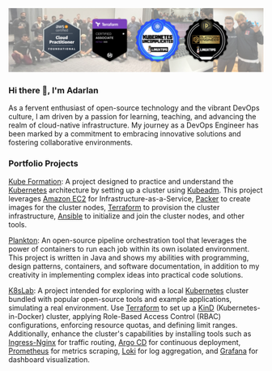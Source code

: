 ![Cover image](https://raw.githubusercontent.com/adarlan/adarlan/main/cover.png)

### Hi there 👋, I'm Adarlan

As a fervent enthusiast of open-source technology and the vibrant DevOps culture, I am driven by a passion for learning, teaching, and advancing the realm of cloud-native infrastructure. My journey as a DevOps Engineer has been marked by a commitment to embracing innovative solutions and fostering collaborative environments.

### Portfolio Projects

[Kube Formation](https://github.com/adarlan/kube-formation): A project designed to practice and understand the [Kubernetes](https://kubernetes.io/) architecture by setting up a cluster using [Kubeadm](https://kubernetes.io/docs/reference/setup-tools/kubeadm/). This project leverages [Amazon EC2](https://aws.amazon.com/ec2/) for Infrastructure-as-a-Service, [Packer](https://packer.io/) to create images for the cluster nodes, [Terraform](https://terraform.io/) to provision the cluster infrastructure, [Ansible](https://ansible.com/) to initialize and join the cluster nodes, and other tools.

[Plankton](https://github.com/adarlan/plankton): An open-source pipeline orchestration tool that leverages the power of containers to run each job within its own isolated environment. This project is written in Java and shows my abilities with programming, design patterns, containers, and software documentation, in addition to my creativity in implementing complex ideas into practical code solutions.

[K8sLab](https://github.com/adarlan/k8slab): A project intended for exploring with a local [Kubernetes](https://kubernetes.io/) cluster bundled with popular open-source tools and example applications, simulating a real environment. Use [Terraform](https://www.terraform.io/) to set up a [KinD](https://kind.sigs.k8s.io/) (Kubernetes-in-Docker) cluster, applying Role-Based Access Control (RBAC) configurations, enforcing resource quotas, and defining limit ranges. Additionally, enhance the cluster's capabilities by installing tools such as [Ingress-Nginx](https://kubernetes.github.io/ingress-nginx/) for traffic routing, [Argo CD](https://argoproj.github.io/cd/) for continuous deployment, [Prometheus](https://prometheus.io/) for metrics scraping, [Loki](https://grafana.com/oss/loki/) for log aggregation, and [Grafana](https://grafana.com/oss/grafana/) for dashboard visualization.
